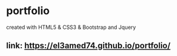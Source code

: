 # portfolio
created with HTML5 & CSS3 & Bootstrap and Jquery
## link: https://el3amed74.github.io/portfolio/

